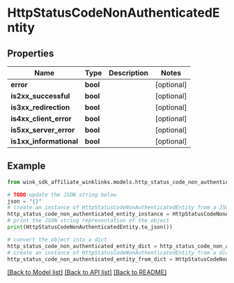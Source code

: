 # HttpStatusCodeNonAuthenticatedEntity


## Properties

Name | Type | Description | Notes
------------ | ------------- | ------------- | -------------
**error** | **bool** |  | [optional] 
**is2xx_successful** | **bool** |  | [optional] 
**is3xx_redirection** | **bool** |  | [optional] 
**is4xx_client_error** | **bool** |  | [optional] 
**is5xx_server_error** | **bool** |  | [optional] 
**is1xx_informational** | **bool** |  | [optional] 

## Example

```python
from wink_sdk_affiliate_winklinks.models.http_status_code_non_authenticated_entity import HttpStatusCodeNonAuthenticatedEntity

# TODO update the JSON string below
json = "{}"
# create an instance of HttpStatusCodeNonAuthenticatedEntity from a JSON string
http_status_code_non_authenticated_entity_instance = HttpStatusCodeNonAuthenticatedEntity.from_json(json)
# print the JSON string representation of the object
print(HttpStatusCodeNonAuthenticatedEntity.to_json())

# convert the object into a dict
http_status_code_non_authenticated_entity_dict = http_status_code_non_authenticated_entity_instance.to_dict()
# create an instance of HttpStatusCodeNonAuthenticatedEntity from a dict
http_status_code_non_authenticated_entity_from_dict = HttpStatusCodeNonAuthenticatedEntity.from_dict(http_status_code_non_authenticated_entity_dict)
```
[[Back to Model list]](../README.md#documentation-for-models) [[Back to API list]](../README.md#documentation-for-api-endpoints) [[Back to README]](../README.md)


